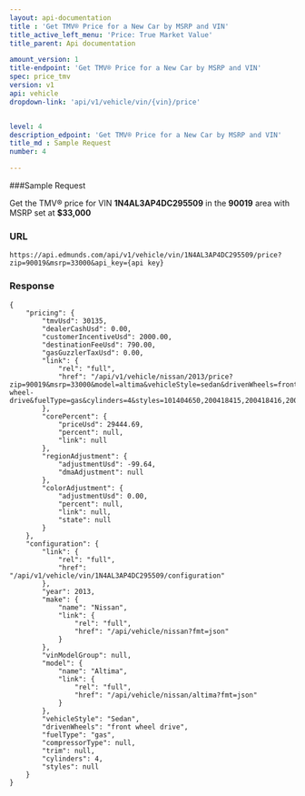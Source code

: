 ```yaml
---
layout: api-documentation
title : 'Get TMV® Price for a New Car by MSRP and VIN'
title_active_left_menu: 'Price: True Market Value'
title_parent: Api documentation

amount_version: 1
title-endpoint: 'Get TMV® Price for a New Car by MSRP and VIN'
spec: price_tmv
version: v1
api: vehicle
dropdown-link: 'api/v1/vehicle/vin/{vin}/price'


level: 4
description_edpoint: 'Get TMV® Price for a New Car by MSRP and VIN'
title_md : Sample Request
number: 4

---
```


###Sample Request
	
Get the TMV® price for VIN **1N4AL3AP4DC295509** in the **90019** area with MSRP set at **$33,000**

### URL

	https://api.edmunds.com/api/v1/vehicle/vin/1N4AL3AP4DC295509/price?zip=90019&msrp=33000&api_key={api key}
	
### Response

	{
	    "pricing": {
	        "tmvUsd": 30135,
	        "dealerCashUsd": 0.00,
	        "customerIncentiveUsd": 2000.00,
	        "destinationFeeUsd": 790.00,
	        "gasGuzzlerTaxUsd": 0.00,
	        "link": {
	            "rel": "full",
	            "href": "/api/v1/vehicle/nissan/2013/price?zip=90019&msrp=33000&model=altima&vehicleStyle=sedan&drivenWheels=front-wheel-drive&fuelType=gas&cylinders=4&styles=101404650,200418415,200418416,200444018,200418417"
	        },
	        "corePercent": {
	            "priceUsd": 29444.69,
	            "percent": null,
	            "link": null
	        },
	        "regionAdjustment": {
	            "adjustmentUsd": -99.64,
	            "dmaAdjustment": null
	        },
	        "colorAdjustment": {
	            "adjustmentUsd": 0.00,
	            "percent": null,
	            "link": null,
	            "state": null
	        }
	    },
	    "configuration": {
	        "link": {
	            "rel": "full",
	            "href": "/api/v1/vehicle/vin/1N4AL3AP4DC295509/configuration"
	        },
	        "year": 2013,
	        "make": {
	            "name": "Nissan",
	            "link": {
	                "rel": "full",
	                "href": "/api/vehicle/nissan?fmt=json"
	            }
	        },
	        "vinModelGroup": null,
	        "model": {
	            "name": "Altima",
	            "link": {
	                "rel": "full",
	                "href": "/api/vehicle/nissan/altima?fmt=json"
	            }
	        },
	        "vehicleStyle": "Sedan",
	        "drivenWheels": "front wheel drive",
	        "fuelType": "gas",
	        "compressorType": null,
	        "trim": null,
	        "cylinders": 4,
	        "styles": null
	    }
	}


